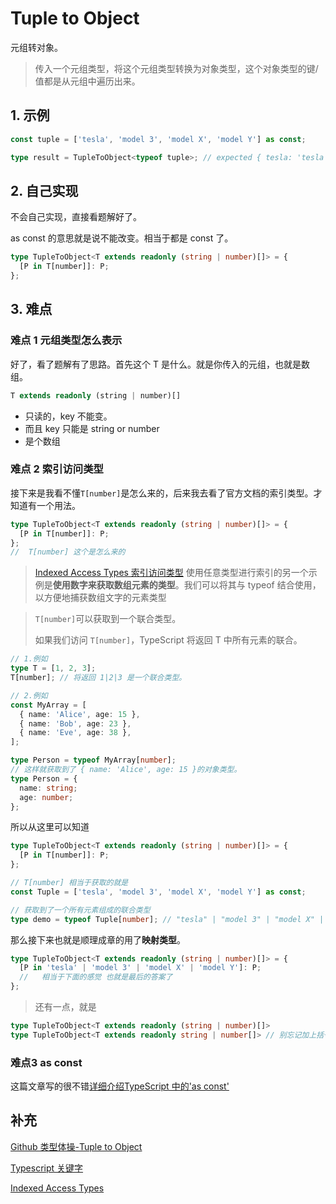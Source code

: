 # Tuple to Object

元组转对象。

> 传入一个元组类型，将这个元组类型转换为对象类型，这个对象类型的键/值都是从元组中遍历出来。

## 1. 示例

```typescript
const tuple = ['tesla', 'model 3', 'model X', 'model Y'] as const;

type result = TupleToObject<typeof tuple>; // expected { tesla: 'tesla', 'model 3': 'model 3', 'model X': 'model X', 'model Y': 'model Y'}
```

## 2. 自己实现

不会自己实现，直接看题解好了。

as const 的意思就是说不能改变。相当于都是 const 了。

```typescript
type TupleToObject<T extends readonly (string | number)[]> = {
  [P in T[number]]: P;
};
```

## 3. 难点

### 难点 1 元组类型怎么表示

好了，看了题解有了思路。首先这个 T 是什么。就是你传入的元组，也就是数组。

```typescript
T extends readonly (string | number)[]
```

- 只读的，key 不能变。
- 而且 key 只能是 string or number
- 是个数组

### 难点 2 索引访问类型

接下来是我看不懂`T[number]`是怎么来的，后来我去看了官方文档的索引类型。才知道有一个用法。

```typescript
type TupleToObject<T extends readonly (string | number)[]> = {
  [P in T[number]]: P;
};
//  T[number] 这个是怎么来的
```

> [Indexed Access Types 索引访问类型](https://www.typescriptlang.org/docs/handbook/2/indexed-access-types.html) 使用任意类型进行索引的另一个示例是**使用数字来获取数组元素的类型**。我们可以将其与 typeof 结合使用，以方便地捕获数组文字的元素类型

> `T[number]`可以获取到一个联合类型。
>
> 如果我们访问 `T[number]`，TypeScript 将返回 T 中所有元素的联合。

```typescript
// 1.例如
type T = [1, 2, 3];
T[number]; // 将返回 1|2|3 是一个联合类型。
```

```typescript
// 2.例如
const MyArray = [
  { name: 'Alice', age: 15 },
  { name: 'Bob', age: 23 },
  { name: 'Eve', age: 38 },
];

type Person = typeof MyArray[number];
// 这样就获取到了 { name: 'Alice', age: 15 }的对象类型。
type Person = {
  name: string;
  age: number;
};
```

所以从这里可以知道

```typescript
type TupleToObject<T extends readonly (string | number)[]> = {
  [P in T[number]]: P;
};

// T[number] 相当于获取的就是
const Tuple = ['tesla', 'model 3', 'model X', 'model Y'] as const;

// 获取到了一个所有元素组成的联合类型
type demo = typeof Tuple[number]; // "tesla" | "model 3" | "model X" | "model Y"
```

那么接下来也就是顺理成章的用了**映射类型**。

```typescript
type TupleToObject<T extends readonly (string | number)[]> = {
  [P in 'tesla' | 'model 3' | 'model X' | 'model Y']: P;
  //   相当于下面的感觉 也就是最后的答案了
};
```

> 还有一点，就是

```typescript
type TupleToObject<T extends readonly (string | number)[]>
type TupleToObject<T extends readonly string | number[]> // 别忘记加上括号
```

### 难点3 as const

这篇文章写的很不错[详细介绍TypeScript 中的'as const'](https://www.jiyik.com/tm/xwzj/prolan_1286.html)

## 补充

[Github 类型体操-Tuple to Object](https://github.com/type-challenges/type-challenges/blob/d535735ae6cebd15019b14661577e67683a00461/questions/00011-easy-tuple-to-object/README.zh-CN.md)

[Typescript 关键字](https://juejin.cn/post/7034035155434110990)

[Indexed Access Types](https://www.typescriptlang.org/docs/handbook/2/indexed-access-types.html)
